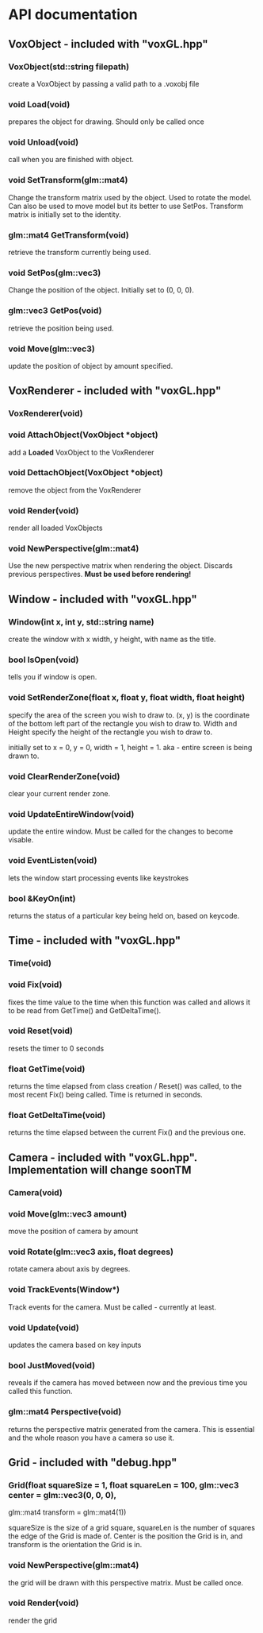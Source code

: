 # API documentation

## VoxObject - included with "voxGL.hpp"

### VoxObject(std::string filepath)

create a VoxObject by passing a valid path to a .voxobj file

### void	Load(void)

prepares the object for drawing. Should only be called once

### void	Unload(void)

call when you are finished with object.

### void	SetTransform(glm::mat4)

Change the transform matrix used by the object. Used to rotate the model.
Can also be used to move model but its better to use SetPos. Transform matrix is initially
set to the identity.

### glm::mat4	GetTransform(void)

retrieve the transform currently being used.

### void	SetPos(glm::vec3)

Change the position of the object. Initially set to (0, 0, 0).

### glm::vec3	GetPos(void)

retrieve the position being used.

### void	Move(glm::vec3)

update the position of object by amount specified.

## VoxRenderer - included with "voxGL.hpp"

### VoxRenderer(void)

### void	AttachObject(VoxObject *object)

add a **Loaded** VoxObject to the VoxRenderer

### void	DettachObject(VoxObject *object)

remove the object from the VoxRenderer

### void	Render(void)

render all loaded VoxObjects

### void	NewPerspective(glm::mat4)

Use the new perspective matrix when rendering the object. Discards previous perspectives.
**Must be used before rendering!**

## Window - included with "voxGL.hpp"

### Window(int x, int y, std::string name)

create the window with x width, y height, with name as the title.

### bool	IsOpen(void)

tells you if window is open.

### void	SetRenderZone(float x, float y, float width, float height)

specify the area of the screen you wish to draw to. (x, y) is the coordinate of the bottom left part
of the rectangle you wish to draw to. Width and Height specify the height of the rectangle you wish
to draw to.

initially set to x = 0, y = 0, width = 1, height = 1. aka - entire screen is being drawn to.

### void	ClearRenderZone(void)

clear your current render zone.

### void	UpdateEntireWindow(void)

update the entire window. Must be called for the changes to become visable.

### void	EventListen(void)

lets the window start processing events like keystrokes

### bool	&KeyOn(int)

returns the status of a particular key being held on, based on keycode.

## Time - included with "voxGL.hpp"

### Time(void)

### void	Fix(void)

fixes the time value to the time when this function was called and allows it to be read from GetTime()
and GetDeltaTime().

### void	Reset(void)

resets the timer to 0 seconds

### float	GetTime(void)

returns the time elapsed from class creation / Reset() was called, to the most recent Fix() being called.
Time is returned in seconds.

### float	GetDeltaTime(void)

returns the time elapsed between the current Fix() and the previous one.

## Camera - included with "voxGL.hpp". Implementation will change soonTM

### Camera(void)

### void	Move(glm::vec3 amount)

move the position of camera by amount

### void	Rotate(glm::vec3 axis, float degrees)

rotate camera about axis by degrees.

### void	TrackEvents(Window*)

Track events for the camera. Must be called - currently at least.

### void	Update(void)

updates the camera based on key inputs

### bool	JustMoved(void)

reveals if the camera has moved between now and the previous time you called this function.

### glm::mat4	Perspective(void)

returns the perspective matrix generated from the camera. This is essential and the whole reason you
have a camera so use it.


## Grid - included with "debug.hpp"

### Grid(float squareSize = 1, float squareLen = 100, glm::vec3 center = glm::vec3(0, 0, 0),
glm::mat4 transform = glm::mat4(1))

squareSize is the size of a grid square, squareLen is the number of squares the edge of the Grid is
made of. Center is the position the Grid is in, and transform is the orientation the Grid is in.

### void	NewPerspective(glm::mat4)

the grid will be drawn with this perspective matrix. Must be called once.

### void	Render(void)

render the grid
